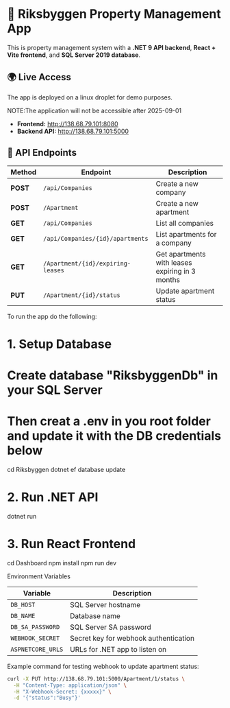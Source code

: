 # 🏢 Riksbyggen Property Management App

This is property management system with a **.NET 9 API backend**, **React + Vite frontend**, and **SQL Server 2019 database**.  

## 🌍 Live Access

The app is deployed on a linux droplet for demo purposes.

NOTE:The application will not be accessible after 2025-09-01

- **Frontend:** http://138.68.79.101:8080  
- **Backend API:** http://138.68.79.101:5000  

## 🔗 API Endpoints

| Method | Endpoint | Description |
|--------|----------|-------------|
| **POST** | `/api/Companies` | Create a new company |
| **POST** | `/Apartment` | Create a new apartment |
| **GET**  | `/api/Companies` | List all companies |
| **GET**  | `/api/Companies/{id}/apartments` | List apartments for a company |
| **GET**  | `/Apartment/{id}/expiring-leases` | Get apartments with leases expiring in 3 months |
| **PUT**  | `/Apartment/{id}/status` | Update apartment status |
 
 To run the app do the following:

# 1. Setup Database
# Create database "RiksbyggenDb" in your SQL Server
# Then creat a .env in you root folder and update it with the DB credentials below

cd Riksbyggen
dotnet ef database update

# 2. Run .NET API
dotnet run

# 3. Run React Frontend
cd Dashboard
npm install
npm run dev

Environment Variables

| Variable          | Description                           |
| ----------------- | ------------------------------------- |
| `DB_HOST`         | SQL Server hostname                   |
| `DB_NAME`         | Database name                         |
| `DB_SA_PASSWORD`  | SQL Server SA password                |
| `WEBHOOK_SECRET`  | Secret key for webhook authentication |
| `ASPNETCORE_URLS` | URLs for .NET app to listen on        |

Example command for testing webhook to update apartment status:

```bash
curl -X PUT http://138.68.79.101:5000/Apartment/1/status \
  -H "Content-Type: application/json" \
  -H "X-Webhook-Secret: {xxxxx}" \
  -d '{"status":"Busy"}'